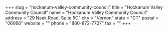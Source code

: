 +++
slug = "hockanum-valley-community-council"
title = "Hockanum Valley Community Council"
name = "Hockanum Valley Community Council"
address = "29 Naek Road, Suite 5C"
city = "Vernon"
state = "CT"
postal = "06066"
website = ""
phone = "860-872-7727"
fax = ""
+++
